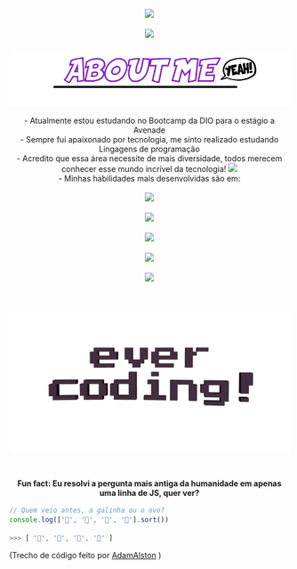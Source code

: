 

<p align="center"> <img src="https://github-readme-stats.vercel.app/api?username=knowther&show_icons=true&theme=radical&title_color=8E2DE2&text_color=fff&icon_color=8E2DE2"><br><br>
    <img src="https://github-readme-stats.vercel.app/api/top-langs/?username=knowther&theme=radical&title_color=8E2DE2&text_color=fff"><br><br>
         <img src="./ABOUTME.png">
</p>



<p align="center"> - Atualmente estou estudando no Bootcamp da DIO para o estágio a Avenade<br>
                   - Sempre fui apaixonado por tecnologia, me sinto realizado estudando Lingagens de programação<br>
    			   - Acredito que essa área necessite de mais diversidade, todos merecem conhecer esse mundo incrível da tecnologia! <img img src="https://media.giphy.com/media/LnQjpWaON8nhr21vNW/giphy.gif" width="60"><br>
                   - Minhas habilidades mais desenvolvidas são em: <br> <br>
    <img src="https://img.shields.io/badge/html%205-grey?style=for-the-badge&logo=html5&logoColor=white&labelColor=8E2DE2"><br><br>
    <img src="https://img.shields.io/badge/-JavaScript-grey?style=for-the-badge&logo=javascript&logoColor=white&labelColor=8E2DE2"><br><br>
    <img src="https://img.shields.io/badge/-git-grey?style=for-the-badge&logo=git&logoColor=white&labelColor=8E2DE2"><br><br>
    <img src="https://img.shields.io/badge/-github-grey?style=for-the-badge&logo=github&logoColor=white&labelColor=8E2DE2"><br><br>
    <img src="https://img.shields.io/badge/-java-grey?style=for-the-badge&logo=java&logoColor=white&labelColor=8E2DE2"><br><br>
    <br> <br>
    <img src="./evercoding.gif">

​    

</p>



<p align="center"><b> Fun fact: Eu resolvi a pergunta mais antiga da humanidade em apenas uma linha de JS, quer ver?</b>

```javascript
// Quem veio antes, a galinha ou o ovo?
console.log(['🥚', '🐣', '🐥', '🐔'].sort())

>>> [ '🐔', '🐣', '🐥', '🥚' ]
```

(Trecho de código feito por [AdamAlston](https://github.com/adamalston) )